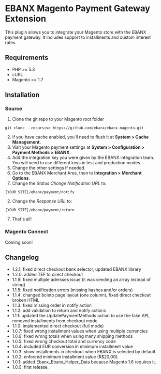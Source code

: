 # EBANX Magento Payment Gateway Extension

This plugin allows you to integrate your Magento store with the EBANX payment gateway.
It includes support to installments and custom interest rates.

## Requirements

* PHP >= 5.3
* cURL
* Magento >= 1.7

## Installation
### Source
1. Clone the git repo to your Magento root folder
```
git clone --recursive https://github.com/ebanx/ebanx-magento.git
```
2. If you have cache enabled, you'll need to flush it at **System > Cache Management**.
3. Visit your Magento payment settings at **System > Configuration > Payment Methods > EBANX**.
4. Add the integration key you were given by the EBANX integration team. You will need to use different keys in test and production modes.
5. Change the other settings if needed.
6. Go to the EBANX Merchant Area, then to **Integration > Merchant Options**.
  1. Change the _Status Change Notification URL_ to:
```
{YOUR_SITE}/ebanx/payment/notify
```
  2. Change the _Response URL_ to:
```
{YOUR_SITE}/ebanx/payment/return
```
7. That's all!

### Magento Connect
Coming soon!

## Changelog
* 1.2.1: fixed direct checkout bank selector, updated EBANX library
* 1.2.0: added TEF to direct checkout
* 1.1.6: fixed multiple adresses issue (it was sending an array instead of string)
* 1.1.5: fixed notification errors (missing hashes and/or orders)
* 1.1.4: changed boleto page layout (one column), fixed direct checkout broken HTML
* 1.1.3: fixed missing order in notify action
* 1.1.2: add validation to return and notify actions
* 1.1.1: updated the UpdatePaymentMethods action to use the fake API, removed installments from checkout mode
* 1.1.0: implemented direct checkout (full mode)
* 1.0.7: fixed wrong installment values when using multiple currencies
* 1.0.6: fixed wrong totals when using many shipping methods
* 1.0.5: fixed wrong checkout total and currency code
* 1.0.4: included EUR conversion in minimum installment value
* 1.0.3: show installments in checkout when EBANX is selected by default.
* 1.0.2: enforced minimum installment value (R$20,00).
* 1.0.1: added Ebanx_Ebanx_Helper_Data because Magento 1.6 requires it.
* 1.0.0: first release.
